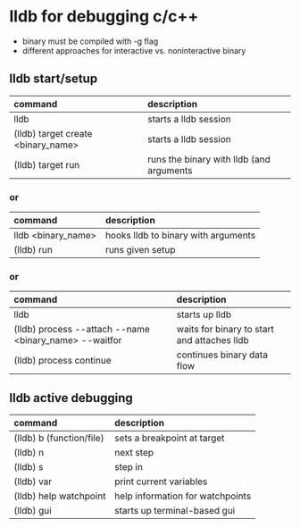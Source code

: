 # lldb for debugging c/c++
- binary must be compiled with -g flag
- different approaches for interactive vs. noninteractive binary

## lldb start/setup
| command    | description |
| :--------- | :---------- |
| lldb | starts a lldb session |
| (lldb) target create <binary_name> | starts a lldb session |
| (lldb) target run <arguments> | runs the binary with lldb (and arguments |

### or

| command    | description |
| :--------- | :---------- |
| lldb <binary_name> <arguments> | hooks lldb to binary with arguments |
| (lldb) run | runs given setup |

### or

| command    | description |
| :--------- | :---------- |
| lldb | starts up lldb |
| (lldb) process --attach --name <binary_name> --waitfor | waits for binary to start and attaches lldb |
| (lldb) process continue | continues binary data flow |

## lldb active debugging
| command    | description |
| :--------- | :---------- |
| (lldb) b (function/file) | sets a breakpoint at target |
| (lldb) n | next step |
| (lldb) s | step in |
| (lldb) var | print current variables |
| (lldb) help watchpoint | help information for watchpoints |
| (lldb) gui | starts up terminal-based gui |
